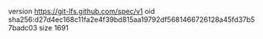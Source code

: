 version https://git-lfs.github.com/spec/v1
oid sha256:d27d4ec168c11fa2e4f39bd815aa19792df5681466726128a45fd37b57badc03
size 1691
